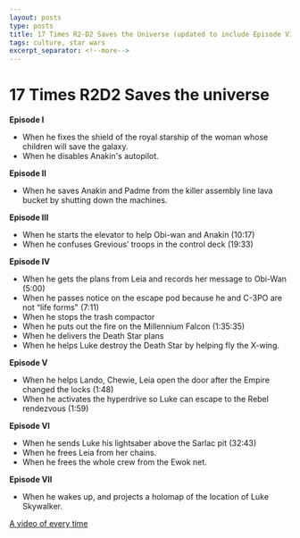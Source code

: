 ```yaml
---
layout: posts
type: posts
title: 17 Times R2-D2 Saves the Universe (updated to include Episode VII)
tags: culture, star wars
excerpt_separator: <!--more-->
---
```


# 17 Times R2D2 Saves the universe

**Episode I**

* When he fixes the shield of the royal starship of the woman whose children will save the galaxy. 
* When he disables Anakin's autopilot. 

<!--more-->

**Episode II**

* When he saves Anakin and Padme from the killer assembly line lava bucket by shutting down the machines.

**Episode III**

* When he starts the elevator to help Obi-wan and Anakin (10:17)
* When he confuses Grevious’ troops in the control deck (19:33)

**Episode IV**

* When he gets the plans from Leia and records her message to Obi-Wan (5:00)
* When he passes notice on the escape pod because he and C-3PO are not “life forms" (7:11)
* When he stops the trash compactor
* When he puts out the fire on the Millennium Falcon (1:35:35)
* When he delivers the Death Star plans
* When he helps Luke destroy the Death Star by helping fly the X-wing. 

**Episode V**

* When he helps Lando, Chewie, Leia open the door after the Empire changed the locks (1:48) 
* When he activates the hyperdrive so Luke can escape to the Rebel rendezvous (1:59)

**Episode VI**

* When he sends Luke his lightsaber above the Sarlac pit (32:43)
* When he frees Leia from her chains.
* When he frees the whole crew from the Ewok net. 

**Episode VII**

* When he wakes up, and projects a holomap of the location of Luke Skywalker. 


[A video of every time](https://www.youtube.com/watch?v=JLmOteqmDYc)